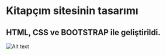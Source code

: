 # Kitapçım sitesinin tasarımı

## HTML, CSS ve BOOTSTRAP ile geliştirildi.

![Alt text](relative/path/to/img.jpg?raw=true "Title")